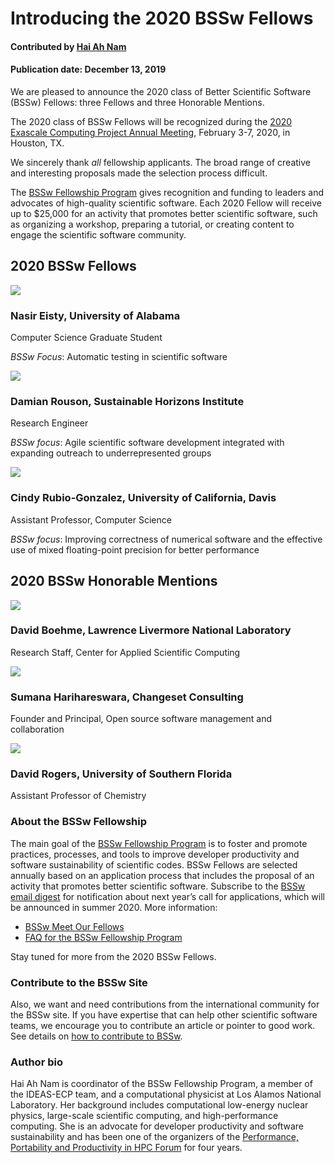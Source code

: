 # Introducing the 2020 BSSw Fellows

#### Contributed by [Hai Ah Nam](https://github.com/hnamLANL "Hai Ah Nam GitHub Profile")

#### Publication date: December 13, 2019

We are pleased to announce the 2020 class of Better Scientific Software (BSSw) Fellows: three Fellows and three Honorable Mentions.

The 2020 class of BSSw Fellows will be recognized during the [2020 Exascale Computing Project Annual Meeting](https://www.ecpannualmeeting.com), February 3-7, 2020, in Houston, TX.  

We sincerely thank _all_ fellowship applicants. The broad range of creative and interesting proposals made the selection process difficult.

The [BSSw Fellowship Program](https://bssw.io/fellowship) gives recognition and funding to leaders and advocates of high-quality scientific software. Each 2020 Fellow will receive up to $25,000 for an activity that promotes better scientific software, such as organizing a workshop, preparing a tutorial, or creating content to engage the scientific software community.  


## 2020 BSSw Fellows

<div class='fellow'>
<div class='img_div'>
  <img src='https://github.com/betterscientificsoftware/images/raw/master/People_2020Blue_NasirEisty.png' class='logo' />
</div>  

<div class='short_bio'>
  <h3>Nasir Eisty, University of Alabama</h3>
  <p>Computer Science Graduate Student</p>
  <p><i>BSSw Focus</i>: Automatic testing in scientific software</p>
</div>  
</div>

<div class='fellow'>
<div class='img_div'>
<img src='https://github.com/betterscientificsoftware/images/raw/master/People_2020Blue_DamianRouson.png' class='logo' />
</div>
  
<div class='short_bio'>
  <h3>Damian Rouson, Sustainable Horizons Institute</h3>
  <p>Research Engineer</p>
  <p><i>BSSw focus</i>: Agile scientific software development integrated with expanding outreach to underrepresented groups</p>
</div> 
</div>


<div class='fellow'>
<div class='img_div'>
<img src='https://github.com/betterscientificsoftware/images/raw/master/People_2020Blue_CindyRubioGonz.png' class='logo' />
</div>

<div class='short_bio'>
  <h3>Cindy Rubio-Gonzalez, University of California, Davis</h3>
  <p>Assistant Professor, Computer Science</p>
  <p><i>BSSw focus</i>: Improving correctness of numerical software and the effective use of mixed floating-point precision for better performance</p>
</div> 
</div>

## 2020 BSSw Honorable Mentions

<div class='fellow'>
<div class='img_div'>
<img src='https://github.com/betterscientificsoftware/images/raw/master/People_2020Blue_DavidBoehme.png' class='logo' />
</div>

<div class='short_bio'>
  <h3>David Boehme, Lawrence Livermore National Laboratory</h3>
  <p>Research Staff, Center for Applied Scientific Computing</p> 
</div>
</div>
  

<div class='fellow'>
<div class='img_div'>
<img src='https://github.com/betterscientificsoftware/images/raw/master/People_2020Blue_SumanaHarihareswara.png' class='logo' />
</div>

<div class='short_bio'>
  <h3>Sumana Harihareswara, Changeset Consulting</h3>
  <p>Founder and Principal, Open source software management and collaboration</p>
</div>
</div>


<div class='fellow'>
<div class='img_div'>
<img src='https://github.com/betterscientificsoftware/images/raw/master/People_2020Blue_David Rogers.png' class='logo' />
</div>

<div class='short_bio'>
  <h3>David Rogers, University of Southern Florida</h3>
  <p>Assistant Professor of Chemistry</p>
</div>
</div>

### About the BSSw Fellowship
The main goal of the [BSSw Fellowship Program](https://bssw.io/fellowship) is to foster and promote practices, processes, and tools to improve developer productivity and software sustainability of scientific codes. BSSw Fellows are selected annually based on an application process that includes the proposal of an activity that promotes better scientific software. Subscribe to the [BSSw email digest](https://bssw.io/pages/receive-our-email-digest) for notification about next year’s call for applications, which will be announced in summer 2020.  More information:

- [BSSw Meet Our Fellows](https://bssw.io/pages/meet-our-fellows)
- [FAQ for the BSSw Fellowship Program](https://bssw.io/pages/bssw-fellowship-faq) 

Stay tuned for more from the 2020 BSSw Fellows. 

### Contribute to the BSSw Site
Also, we want and need contributions from the international community for the BSSw site.  If you have expertise that can help other scientific software teams, we encourage you to contribute an article or pointer to good work.  See details on [how to contribute to BSSw](https://bssw.io/pages/what-to-contribute-content-for-better-scientific-software).

### Author bio
Hai Ah Nam is coordinator of the BSSw Fellowship Program, a member of the IDEAS-ECP team, and a computational physicist at Los Alamos National Laboratory.  Her  background includes computational low-energy nuclear physics, large-scale scientific computing, and high-performance computing. She is an advocate for developer productivity and software sustainability and has been one of the organizers of the [Performance, Portability and Productivity in HPC Forum](https://p3hpcforum2020.alcf.anl.gov/) for four years.

<!---
Publish: yes
RSS update: 2019-12-13
Categories: collaboration
Topics: projects and organizations
Tags: bssw-article
Level: 2
Prerequisites: default
Aggregate: none
--->
